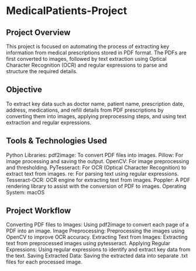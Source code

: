 # MedicalPatients-Project

## Project Overview
This project is focused on automating the process of extracting key information from medical prescriptions stored in PDF format. The PDFs are first converted to images, followed by text extraction using Optical Character Recognition (OCR) and regular expressions to parse and structure the required details.

## Objective
To extract key data such as doctor name, patient name, prescription date, address, medications, and refill details from PDF prescriptions by converting them into images, applying preprocessing steps, and using text extraction and regular expressions.

## Tools & Technologies Used

Python Libraries:
pdf2image: To convert PDF files into images.
Pillow: For image processing and saving the output.
OpenCV: For image preprocessing and thresholding.
PyTesseract: For OCR (Optical Character Recognition) to extract text from images.
re: For parsing text using regular expressions.
Tesseract-OCR: OCR engine for extracting text from images.
Poppler: A PDF rendering library to assist with the conversion of PDF to images.
Operating System: macOS

## Project Workflow

Converting PDF files to Images: Using pdf2image to convert each page of a PDF into an image.
Image Preprocessing: Preprocessing the images using OpenCV to improve OCR accuracy.
Extracting Text from Images: Extracting text from preprocessed images using pytesseract.
Applying Regular Expressions: Using regular expressions to identify and extract key data from the text.
Saving Extracted Data: Saving the extracted data into separate .txt files for each processed image.
